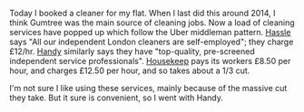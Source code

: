 Today I booked a cleaner for my flat. When I last did this around 2014, I think Gumtree was the main source of cleaning jobs. Now a load of cleaning services have popped up which follow the Uber middleman pattern. [Hassle](https://hassle.com/uk/london) says "All our independent London cleaners are self-employed"; they charge £12/hr. [Handy](https://www.handy.com/cleaning-services/london) similarly says they have "top-quality, pre-screened independent service professionals". [Housekeep](https://housekeep.com/) pays its workers £8.50 per hour, and charges £12.50 per hour, and so takes about a 1/3 cut.

I'm not sure I like using these services, mainly because of the massive cut they take. But it sure is convenient, so I went with Handy.
